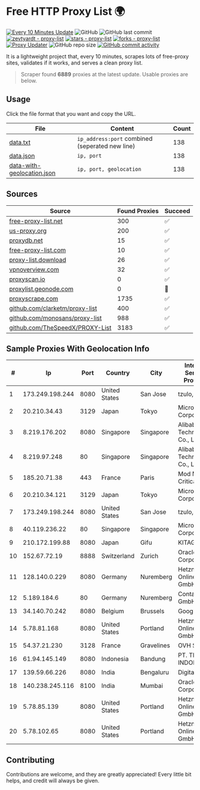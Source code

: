 
# Free HTTP Proxy List 🌍

[![Every 10 Minutes Update](https://github.com/mertguvencli/http-proxy-list/actions/workflows/main.yml/badge.svg?branch=main)](https://github.com/mertguvencli/http-proxy-list/actions/workflows/main.yml)
![GitHub](https://img.shields.io/github/license/mertguvencli/http-proxy-list)
![GitHub last commit](https://img.shields.io/github/last-commit/mertguvencli/http-proxy-list)
[![zevtyardt - proxy-list](https://img.shields.io/static/v1?label=zevtyardt&message=proxy-list&color=blue&logo=github)](https://github.com/zevtyardt/proxy-list "Go to GitHub repo")
[![stars - proxy-list](https://img.shields.io/github/stars/zevtyardt/proxy-list?style=social)](https://github.com/zevtyardt/proxy-list)
[![forks - proxy-list](https://img.shields.io/github/forks/zevtyardt/proxy-list?style=social)](https://github.com/zevtyardt/proxy-list)
[![Proxy Updater](https://github.com/zevtyardt/proxy-list/workflows/Proxy%20Updater/badge.svg)](https://github.com/zevtyardt/proxy-list/actions?query=workflow:"Proxy+Updater")
![GitHub repo size](https://img.shields.io/github/repo-size/zevtyardt/proxy-list)
[![GitHub commit activity](https://img.shields.io/github/commit-activity/m/zevtyardt/proxy-list?logo=commits)](https://github.com/zevtyardt/proxy-list/commits/main)

It is a lightweight project that, every 10 minutes, scrapes lots of free-proxy sites, validates if it works, and serves a clean proxy list.

> Scraper found **6889** proxies at the latest update. Usable proxies are below.

## Usage

Click the file format that you want and copy the URL.

|File|Content|Count|
|----|-------|-----|
|[data.txt](https://raw.githubusercontent.com/mertguvencli/http-proxy-list/main/proxy-list/data.txt)|`ip_address:port` combined (seperated new line)|138|
|[data.json](https://raw.githubusercontent.com/mertguvencli/http-proxy-list/main/proxy-list/data.json)|`ip, port`|138|
|[data-with-geolocation.json](https://raw.githubusercontent.com/mertguvencli/http-proxy-list/main/proxy-list/data-with-geolocation.json)|`ip, port, geolocation`|138|

## Sources

|Source|Found Proxies|Succeed|
|------|-------------|-------|
|[free-proxy-list.net](https://free-proxy-list.net)|300|✅|
|[us-proxy.org](https://www.us-proxy.org)|200|✅|
|[proxydb.net](http://proxydb.net)|15|✅|
|[free-proxy-list.com](https://free-proxy-list.com/?page=&port=&type%5B%5D=http&type%5B%5D=https&up_time=0&search=Search)|10|✅|
|[proxy-list.download](https://www.proxy-list.download/HTTP)|26|✅|
|[vpnoverview.com](https://vpnoverview.com/privacy/anonymous-browsing/free-proxy-servers)|32|✅|
|[proxyscan.io](https://www.proxyscan.io)|0|✅|
|[proxylist.geonode.com](https://proxylist.geonode.com/api/proxy-list?limit=300&page=1&sort_by=lastChecked&sort_type=desc&protocols=http,https)|0|🚫|
|[proxyscrape.com](https://api.proxyscrape.com/v2/?request=displayproxies&protocol=http&timeout=10000&country=all&ssl=all&anonymity=all)|1735|✅|
|[github.com/clarketm/proxy-list](https://raw.githubusercontent.com/clarketm/proxy-list/master/proxy-list-raw.txt)|400|✅|
|[github.com/monosans/proxy-list](https://raw.githubusercontent.com/monosans/proxy-list/main/proxies/http.txt)|988|✅|
|[github.com/TheSpeedX/PROXY-List](https://raw.githubusercontent.com/TheSpeedX/PROXY-List/master/http.txt)|3183|✅|


## Sample Proxies With Geolocation Info

|#|Ip|Port|Country|City|Internet Service Provider|
|-|--|----|-------|----|-------------------------|
|1|173.249.198.244|8080|United States|San Jose|tzulo, inc.|
|2|20.210.34.43|3129|Japan|Tokyo|Microsoft Corporation|
|3|8.219.176.202|8080|Singapore|Singapore|Alibaba (US) Technology Co., Ltd.|
|4|8.219.97.248|80|Singapore|Singapore|Alibaba (US) Technology Co., Ltd.|
|5|185.20.71.38|443|France|Paris|Mod Mission Critical LLC|
|6|20.210.34.121|3129|Japan|Tokyo|Microsoft Corporation|
|7|173.249.198.244|8080|United States|San Jose|tzulo, inc.|
|8|40.119.236.22|80|Singapore|Singapore|Microsoft Corporation|
|9|210.172.199.88|8080|Japan|Gifu|KITAGATA|
|10|152.67.72.19|8888|Switzerland|Zurich|Oracle Corporation|
|11|128.140.0.229|8080|Germany|Nuremberg|Hetzner Online GmbH|
|12|5.189.184.6|80|Germany|Nuremberg|Contabo GmbH|
|13|34.140.70.242|8080|Belgium|Brussels|Google LLC|
|14|5.78.81.168|8080|United States|Portland|Hetzner Online GmbH|
|15|54.37.21.230|3128|France|Gravelines|OVH SAS|
|16|61.94.145.149|8080|Indonesia|Bandung|PT. TELKOM INDONESIA|
|17|139.59.66.226|8080|India|Bengaluru|DigitalOcean|
|18|140.238.245.116|8100|India|Mumbai|Oracle Corporation|
|19|5.78.85.139|8080|United States|Portland|Hetzner Online GmbH|
|20|5.78.102.65|8080|United States|Portland|Hetzner Online GmbH|



## Contributing

Contributions are welcome, and they are greatly appreciated! Every
little bit helps, and credit will always be given.

